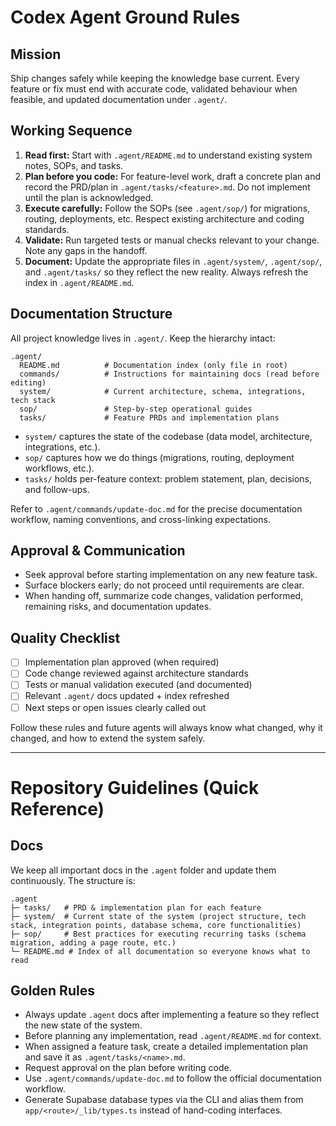 # Codex Agent Ground Rules

## Mission
Ship changes safely while keeping the knowledge base current. Every feature or fix must end with accurate code, validated behaviour when feasible, and updated documentation under `.agent/`.

## Working Sequence
1. **Read first:** Start with `.agent/README.md` to understand existing system notes, SOPs, and tasks.
2. **Plan before you code:** For feature-level work, draft a concrete plan and record the PRD/plan in `.agent/tasks/<feature>.md`. Do not implement until the plan is acknowledged.
3. **Execute carefully:** Follow the SOPs (see `.agent/sop/`) for migrations, routing, deployments, etc. Respect existing architecture and coding standards.
4. **Validate:** Run targeted tests or manual checks relevant to your change. Note any gaps in the handoff.
5. **Document:** Update the appropriate files in `.agent/system/`, `.agent/sop/`, and `.agent/tasks/` so they reflect the new reality. Always refresh the index in `.agent/README.md`.

## Documentation Structure
All project knowledge lives in `.agent/`. Keep the hierarchy intact:

```
.agent/
  README.md          # Documentation index (only file in root)
  commands/          # Instructions for maintaining docs (read before editing)
  system/            # Current architecture, schema, integrations, tech stack
  sop/               # Step-by-step operational guides
  tasks/             # Feature PRDs and implementation plans
```

- `system/` captures the state of the codebase (data model, architecture, integrations, etc.).
- `sop/` captures how we do things (migrations, routing, deployment workflows, etc.).
- `tasks/` holds per-feature context: problem statement, plan, decisions, and follow-ups.

Refer to `.agent/commands/update-doc.md` for the precise documentation workflow, naming conventions, and cross-linking expectations.

## Approval & Communication
- Seek approval before starting implementation on any new feature task.
- Surface blockers early; do not proceed until requirements are clear.
- When handing off, summarize code changes, validation performed, remaining risks, and documentation updates.

## Quality Checklist
- [ ] Implementation plan approved (when required)
- [ ] Code change reviewed against architecture standards
- [ ] Tests or manual validation executed (and documented)
- [ ] Relevant `.agent/` docs updated + index refreshed
- [ ] Next steps or open issues clearly called out

Follow these rules and future agents will always know what changed, why it changed, and how to extend the system safely.

---

# Repository Guidelines (Quick Reference)

## Docs
We keep all important docs in the `.agent` folder and update them continuously. The structure is:

```
.agent
├─ tasks/   # PRD & implementation plan for each feature
├─ system/  # Current state of the system (project structure, tech stack, integration points, database schema, core functionalities)
├─ sop/     # Best practices for executing recurring tasks (schema migration, adding a page route, etc.)
└─ README.md # Index of all documentation so everyone knows what to read
```

## Golden Rules
- Always update `.agent` docs after implementing a feature so they reflect the new state of the system.
- Before planning any implementation, read `.agent/README.md` for context.
- When assigned a feature task, create a detailed implementation plan and save it as `.agent/tasks/<name>.md`.
- Request approval on the plan before writing code.
- Use `.agent/commands/update-doc.md` to follow the official documentation workflow.
- Generate Supabase database types via the CLI and alias them from `app/<route>/_lib/types.ts` instead of hand-coding interfaces.
